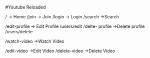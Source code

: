 #Youtube Reloaded

/ -> Home
/join -> Join
/login -> Login
/search ->Search

/edit-profile -> Edit Profile
/users/edit
/delte- profile ->Delete profile
/users/delete

/watch-video ->Watch Video

/edit-video ->Edit Video
/delete-video ->Delete Video
